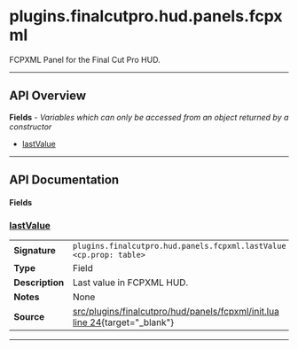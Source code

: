 # plugins.finalcutpro.hud.panels.fcpxml

FCPXML Panel for the Final Cut Pro HUD.

---

## API Overview
**Fields** - _Variables which can only be accessed from an object returned by a constructor_
 * [lastValue](#lastvalue)


---

## API Documentation

#### Fields


### [lastValue](#lastvalue)

|                                             |                                                                                     |
| --------------------------------------------|-------------------------------------------------------------------------------------|
| **Signature**                               | `plugins.finalcutpro.hud.panels.fcpxml.lastValue <cp.prop: table>`                                                                    |
| **Type**                                    | Field                                                                     |
| **Description**                             | Last value in FCPXML HUD.                                                                     |
| **Notes**                                   | None |
| **Source**                                  | [src/plugins/finalcutpro/hud/panels/fcpxml/init.lua line 24](https://github.com/CommandPost/CommandPost/blob/develop/src/plugins/finalcutpro/hud/panels/fcpxml/init.lua#L24){target="_blank"} |

---

